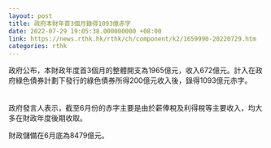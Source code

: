 ```yaml
---
layout: post
title: 政府本財年首3個月錄得1093億赤字
date: 2022-07-29 19:05:38.000000000 +08:00
link: https://news.rthk.hk/rthk/ch/component/k2/1659990-20220729.htm
categories: rthk
---
```


政府公布，本財政年度首3個月的整體開支為1965億元，收入672億元。計入在政府綠色債券計劃下發行的綠色債券所得200億元收入後，錄得1093億元赤字。 　　

政府發言人表示，截至6月份的赤字主要是由於薪俸稅及利得稅等主要收入，均大多在財政年度後期收取。 　　

財政儲備在6月底為8479億元。
